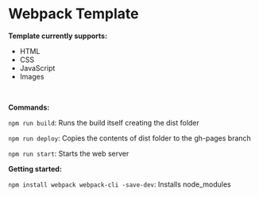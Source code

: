 # Webpack Template
**Template currently supports:**
- HTML
- CSS
- JavaScript
- Images
<br>

**Commands:**

`npm run build`: Runs the build itself creating the dist folder

`npm run deploy`: Copies the contents of dist folder to the gh-pages branch

`npm run start`: Starts the web server

**Getting started:**

`npm install webpack webpack-cli -save-dev`: Installs node_modules

